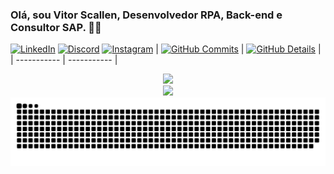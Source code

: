 ### Olá, sou Vitor Scallen, Desenvolvedor RPA, Back-end e Consultor SAP. ✌🏼


[![LinkedIn](https://img.shields.io/badge/LinkedIn-0077B5?style=for-the-badge&logo=linkedin&logoColor=white)](https://www.linkedin.com/in/vitor-scallen-560b21172/)
[![Discord](https://img.shields.io/badge/Discord-7289DA?style=for-the-badge&logo=discord&logoColor=white)](https://discord.com/users/vitorscallen)
[![Instagram](https://img.shields.io/badge/Instagram-E4405F?style=for-the-badge&logo=instagram&logoColor=white)](https://www.instagram.com/vitorscallen_/)
  | [![GitHub Commits](http://github-profile-summary-cards.vercel.app/api/cards/productive-time?username=vitorscallen&theme=dracula&utcOffset=-3)](https://github.com/vn7n24fzkq/github-profile-summary-cards) | [![GitHub Details](http://github-profile-summary-cards.vercel.app/api/cards/profile-details?username=vitorscallen&theme=dracula)](https://github.com/vn7n24fzkq/github-profile-summary-cards) |  
 | ----------- | ----------- |

  </div>
  <div align="center" >
<a href="https://skillicons.dev"   >
  <img src="https://skillicons.dev/icons?i=git,vscode,visualstudio,eclipse,idea,cs,dotnet,java,spring,javascript,typescript,html,css,react,angular,nodejs,github,postman,vite,bootstrap,mongodb,postgres,mysql" />
</a>
  <br />
      <div align="center" >
     <img src="https://github-profile-trophy.vercel.app/?username=vitorscallen&row=1&column=6&theme=dracula&margin-w=15&margin-h=15"/>
  </div>
  </div>  
<picture>
  <source media="(prefers-color-scheme: dark)" srcset="https://raw.githubusercontent.com/vitorscallen/vitorscallen/output/github-contribution-grid-snake-dark.svg">
  <source media="(prefers-color-scheme: light)" srcset="https://raw.githubusercontent.com/vitorscallen/vitorscallen/output/github-contribution-grid-snake.svg">
  <img alt="github contribution grid snake animation" src="https://raw.githubusercontent.com/vitorscallen/vitorscallen/output/github-contribution-grid-snake.svg">
</picture>
